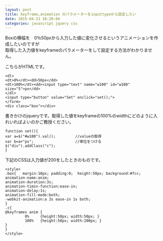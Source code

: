 ```yaml
---
layout: post
title: keyframe,animation のパラメーターをinputtypeから設定したい
date: 2015-04-21 16:20:04
categories: javascript jquery css
---
```

<p>Boxの横幅を　0％50pxから入力した値に変化させるというアニメーションを作成したいのですが<br>
取得した入力値をkeyframeのパラメーターをして設定する方法がわかりません。</p>

<p>こちらがHTMLです。</p>

<pre><code>&lt;dl&gt;
&lt;dt&gt;0%&lt;/dt&gt;&lt;dd&gt;50px&lt;/dd&gt;
&lt;dt&gt;100%&lt;/dt&gt;&lt;dd&gt;&lt;input type="text" name="w100" id="w100" size="5"&gt;px&lt;/dd&gt;
&lt;/dl&gt;
&lt;input type="button" value="Set" onclick="set();"&gt;
&lt;/form&gt;
&lt;div class="box"&gt;&lt;/div&gt;
</code></pre>

<p>書きかけのjqueryです。取得した値をkeyframeの100%のwidthにどのように入れいればよいのかご教授ください。</p>

<pre><code>function set(){
var a=$("#w100").val();         //valueの取得
var b=a+"px";                   //単位をつける        
$("div").addClass("c"); 
}
</code></pre>

<p>下記のCSSは入力値が200をしたときのものです。</p>

<pre><code>&lt;style&gt;
.box{   margin:10px; padding:0;  height:50px; background:#fcc;
animation-name:anim;
animation-duration:3s;
animation-timin-function:ease-in;
animation-delay:1s;
animation-fill-mode:both;
-webkit-animation:a 3s ease-in 1s both;
}
.c{
@keyframes anim {
         0%     {height:50px; width:50px; } 
         100%   {height:50px; width:200px; }
} 
}
&lt;/style&gt;
</code></pre>
